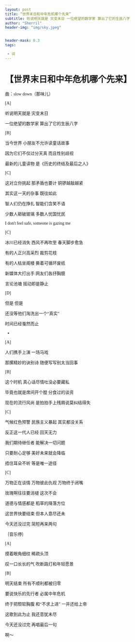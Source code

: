 ```yaml
---
layout: post
title: “世界末日和中年危机哪个先来”
subtitle: 听说明天就是 灾变末日 一位绝望的数学家 算出了它的生辰八字
author: "Sherril"
header-img: "img/sky.jpeg"


header-mask: 0.3
tags:

 - 词
---
```

    

# <font face="仿宋">**【世界末日和中年危机哪个先来】**


曲：slow down（那味儿）

[A]

听说明天就是 灾变末日

一位绝望的数学家 算出了它的生辰八字

[B]

当今世界 小朋友不允许读童话故事

因为它们不仅过分天真 而且性别歧视

最新的儿童读物 是《历史的终结及最后之人》

[C]

这对立你挑起 那矛盾也要计 铜锣越敲越紧

其实这一天的杂事 既往如此

智人们仍在挣扎 智能们含笑不语

少数人砸破玻璃 多数人忧国忧民

I don't feel safe, someone is gazing me


[C]

冰川已经消失 西风不再吹至 春天脚步愈急

有的人正兴高采烈 裁剪花枝

有的人枯坐阁楼 撕着可循环废纸

新媒体大打出手 网友们各抒胸臆

言论池塘 摇动即是静止


[D]

但是 但是

还没等他们淘洗出一个“真实”

时间已经戛然而止

-

[A]

人们携手上演 一场马戏

那摞精妙的诀别诗 随便写写别太当回事


[B]

这个时机 真心话尽情吐没必要藏私

毕竟也就是席间开个膛 分食过的谈资

现在的流行风尚 是拍拍手上残屑说莫纠结得失

[C]

气候红色预警 民族主义暴起 其实都没关系

反正这一代人已经 回天无力

我们期待继任者 能解决一切问题

只要耐心足够 美好未来就会降临

捂住耳朵不听 等是唯一途径


[C]

万物正在谈情 万物彼此仇视 万物终于闭嘴 

玫瑰啊往往要消褪 这次不会

道德与情感都是 稻草的降落方位

这世界快要结束 但本人意尽还未

今天还没过完 简短再来两句


｛音乐停｝

[A]

摸着眼角细纹 稀疏头顶

叹一口长长的气 吹断路灯和年轻愿景


[B]

明天结束 所有不顺利都被归零

要说快乐的先行者 必属中年危机

终于把颓软胸腹 和“不求上进”  一并还给上帝



这歌到此为止 我还意犹未尽

今天还没过完 再唱最后一句


啊～